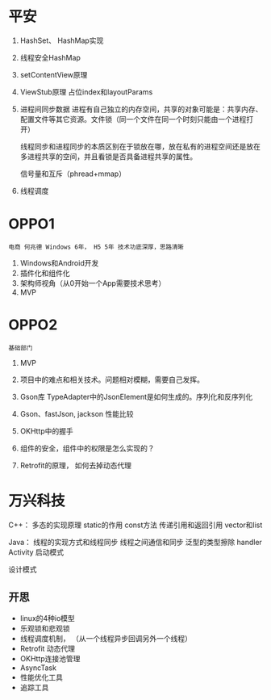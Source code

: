 # 平安
1. HashSet、 HashMap实现
2. 线程安全HashMap
3. setContentView原理
4. ViewStub原理
    占位index和layoutParams
5. 进程间同步数据
    进程有自己独立的内存空间，共享的对象可能是：共享内存、配置文件等其它资源。文件锁（同一个文件在同一个时刻只能由一个进程打开）

    线程同步和进程同步的本质区别在于锁放在哪，放在私有的进程空间还是放在多进程共享的空间，并且看锁是否具备进程共享的属性。

    信号量和互斥（phread+mmap）

6. 线程调度


# OPPO1
    电商 何兆德 Windows 6年， H5 5年 技术功底深厚，思路清晰

1. Windows和Android开发
2. 插件化和组件化
3. 架构师视角（从0开始一个App需要技术思考）
4. MVP


# OPPO2
    基础部门

1. MVP
2. 项目中的难点和相关技术。问题相对模糊，需要自己发挥。


1. Gson库 TypeAdapter中的JsonElement是如何生成的。序列化和反序列化
2. Gson、fastJson, jackson 性能比较
3. OKHttp中的握手
4. 组件的安全，组件中的权限是怎么实现的？
5. Retrofit的原理， 如何去掉动态代理


# 万兴科技
C++：
    多态的实现原理
    static的作用
    const方法
    传递引用和返回引用
    vector和list

Java：
    线程的实现方式和线程同步
    线程之间通信和同步
    泛型的类型擦除
    handler
    Activity 启动模式

设计模式


## 开思

- linux的4种io模型 
- 乐观锁和悲观锁
- 线程调度机制， （从一个线程异步回调另外一个线程）
- Retrofit 动态代理
- OKHttp连接池管理
- AsyncTask
- 性能优化工具
- 追踪工具

